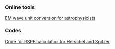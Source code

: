 ### Online tools

<a href="unit.html">EM wave unit conversion for astrophysicists</a>

### Codes

<a href="https://github.com/idchiang/idc_lib/blob/master/idc_lib/z0mg_RSRF.py" target="blank">Code for RSRF calculation for Herschel and Spitzer</a>
